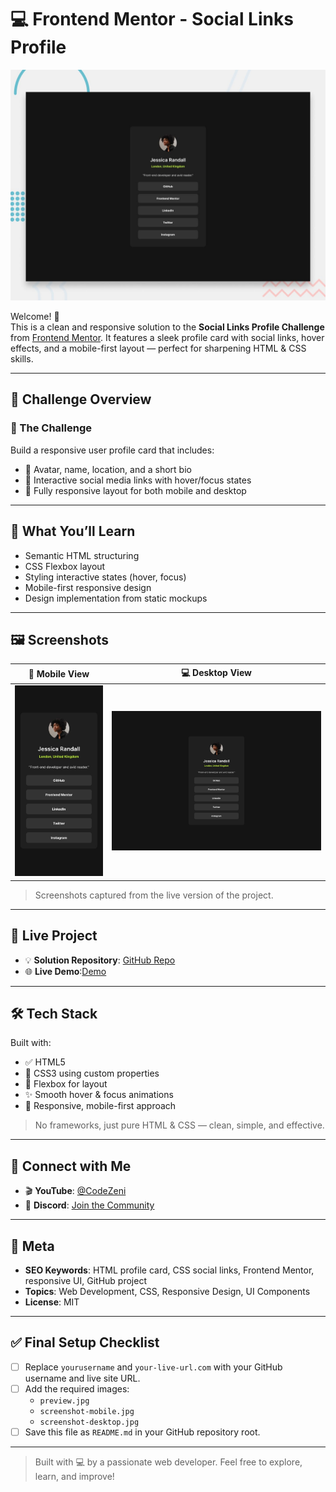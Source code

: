 # 💻 Frontend Mentor - Social Links Profile

![Design Preview](./preview.jpg)

Welcome! 👋  
This is a clean and responsive solution to the **Social Links Profile Challenge** from [Frontend Mentor](https://www.frontendmentor.io). It features a sleek profile card with social links, hover effects, and a mobile-first layout — perfect for sharpening HTML & CSS skills.

---

## 📌 Challenge Overview

### 🎯 The Challenge

Build a responsive user profile card that includes:

- 👤 Avatar, name, location, and a short bio
- 🔗 Interactive social media links with hover/focus states
- 📱 Fully responsive layout for both mobile and desktop

---

## 🧩 What You’ll Learn

- Semantic HTML structuring
- CSS Flexbox layout
- Styling interactive states (hover, focus)
- Mobile-first responsive design
- Design implementation from static mockups

---

## 🖼️ Screenshots

| 📱 Mobile View | 💻 Desktop View |
|:--------------:|:---------------:|
| ![Mobile View](design/mobile-design.jpg) | ![Desktop View](design/desktop-design.jpg) |

> Screenshots captured from the live version of the project.

---

## 🔗 Live Project

- 💡 **Solution Repository**: [GitHub Repo](https://github.com/CodeZeniYT/Socail-Profile-Link)
- 🌐 **Live Demo**:[Demo](https://codezeniyt.github.io/Socail-Profile-Link/)

---

## 🛠️ Tech Stack

Built with:

- ✅ HTML5
- 🎨 CSS3 using custom properties
- 📐 Flexbox for layout
- ✨ Smooth hover & focus animations
- 📱 Responsive, mobile-first approach

> No frameworks, just pure HTML & CSS — clean, simple, and effective.

---

## 📡 Connect with Me

- 🎬 **YouTube**: [@CodeZeni](https://youtube.com/@CodeZeni)
- 💬 **Discord**: [Join the Community](https://discord.com/invite/pxgnypbp)

---

## 🧠 Meta

- **SEO Keywords**: HTML profile card, CSS social links, Frontend Mentor, responsive UI, GitHub project
- **Topics**: Web Development, CSS, Responsive Design, UI Components
- **License**: MIT

---

## ✅ Final Setup Checklist

- [ ] Replace `yourusername` and `your-live-url.com` with your GitHub username and live site URL.
- [ ] Add the required images:
  - `preview.jpg`
  - `screenshot-mobile.jpg`
  - `screenshot-desktop.jpg`
- [ ] Save this file as `README.md` in your GitHub repository root.

---

> Built with 💻 by a passionate web developer. Feel free to explore, learn, and improve!
